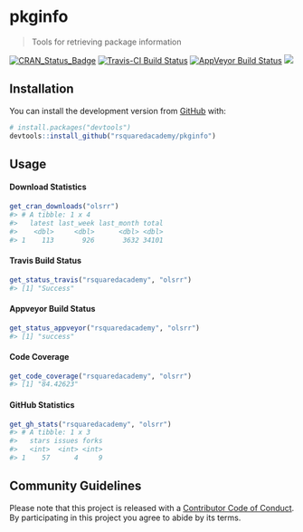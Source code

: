 
<!-- README.md is generated from README.Rmd. Please edit that file -->
pkginfo
=======

> Tools for retrieving package information

[![CRAN\_Status\_Badge](http://www.r-pkg.org/badges/version/pkginfo)](https://cran.r-project.org/package=pkginfo) [![Travis-CI Build Status](https://travis-ci.org/rsquaredacademy/pkginfo.svg?branch=master)](https://travis-ci.org/rsquaredacademy/pkginfo) [![AppVeyor Build Status](https://ci.appveyor.com/api/projects/status/github/rsquaredacademy/pkginfo?branch=master&svg=true)](https://ci.appveyor.com/project/rsquaredacademy/pkginfo) ![](https://img.shields.io/badge/lifecycle-experimental-orange.svg)

Installation
------------

You can install the development version from [GitHub](https://github.com/) with:

``` r
# install.packages("devtools")
devtools::install_github("rsquaredacademy/pkginfo")
```

Usage
-----

#### Download Statistics

``` r
get_cran_downloads("olsrr")
#> # A tibble: 1 x 4
#>   latest last_week last_month total
#>    <dbl>     <dbl>      <dbl> <dbl>
#> 1    113       926       3632 34101
```

#### Travis Build Status

``` r
get_status_travis("rsquaredacademy", "olsrr")
#> [1] "Success"
```

#### Appveyor Build Status

``` r
get_status_appveyor("rsquaredacademy", "olsrr")
#> [1] "success"
```

#### Code Coverage

``` r
get_code_coverage("rsquaredacademy", "olsrr")
#> [1] "84.42623"
```

#### GitHub Statistics

``` r
get_gh_stats("rsquaredacademy", "olsrr")
#> # A tibble: 1 x 3
#>   stars issues forks
#>   <int>  <int> <int>
#> 1    57      4     9
```

Community Guidelines
--------------------

Please note that this project is released with a [Contributor Code of Conduct](CODE_OF_CONDUCT.md). By participating in this project you agree to abide by its terms.
